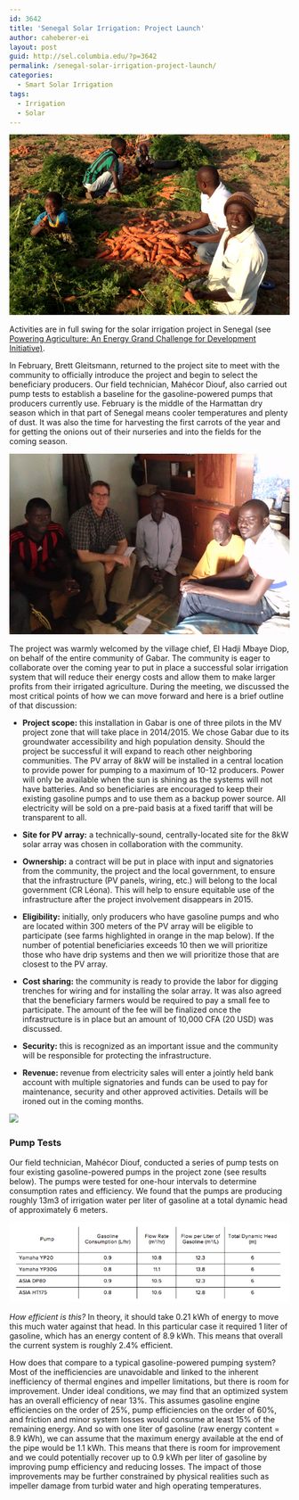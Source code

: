 ```yaml
---
id: 3642
title: 'Senegal Solar Irrigation: Project Launch'
author: caheberer-ei
layout: post
guid: http://sel.columbia.edu/?p=3642
permalink: /senegal-solar-irrigation-project-launch/
categories:
  - Smart Solar Irrigation
tags:
  - Irrigation
  - Solar
---
```

![farmersSenegal][1] 



Activities are in full swing for the solar irrigation project in Senegal (see <a href source="http://poweringag.org"> Powering Agriculture: An Energy Grand Challenge for Development Initiative)</a>.

In February, Brett Gleitsmann, returned to the project site to meet with the community to officially introduce the project and begin to select the beneficiary producers. Our field technician, Mahécor Diouf, also carried out pump tests to establish a baseline for the gasoline-powered pumps that producers currently use. February is the middle of the Harmattan dry season which in that part of Senegal means cooler temperatures and plenty of dust. It was also the time for harvesting the first carrots of the year and for getting the onions out of their nurseries and into the fields for the coming season.



![communitySenegal][2] 



The project was warmly welcomed by the village chief, El Hadji Mbaye Diop, on behalf of the entire community of Gabar. The community is eager to collaborate over the coming year to put in place a successful solar irrigation system that will reduce their energy costs and allow them to make larger profits from their irrigated agriculture. During the meeting, we discussed the most critical points of how we can move forward and here is a brief outline of that discussion:

  * **Project scope:** this installation in Gabar is one of three pilots in the MV project zone that will take place in 2014/2015. We chose Gabar due to its groundwater accessibility and high population density. Should the project be successful it will expand to reach other neighboring communities. The PV array of 8kW will be installed in a central location to provide power for pumping to a maximum of 10-12 producers. Power will only be available when the sun is shining as the systems will not have batteries. And so beneficiaries are encouraged to keep their existing gasoline pumps and to use them as a backup power source. All electricity will be sold on a pre-paid basis at a fixed tariff that will be transparent to all. 
  * **Site for PV array:** a technically-sound, centrally-located site for the 8kW solar array was chosen in collaboration with the community.</br> 

  * **Ownership:** a contract will be put in place with input and signatories from the community, the project and the local government, to ensure that the infrastructure (PV panels, wiring, etc.) will belong to the local government (CR Léona). This will help to ensure equitable use of the infrastructure after the project involvement disappears in 2015.</br> 

  * **Eligibility:** initially, only producers who have gasoline pumps and who are located within 300 meters of the PV array will be eligible to participate (see farms highlighted in orange in the map below). If the number of potential beneficiaries exceeds 10 then we will prioritize those who have drip systems and then we will prioritize those that are closest to the PV array.</br> 

  * **Cost sharing:** the community is ready to provide the labor for digging trenches for wiring and for installing the solar array. It was also agreed that the beneficiary farmers would be required to pay a small fee to participate. The amount of the fee will be finalized once the infrastructure is in place but an amount of 10,000 CFA (20 USD) was discussed.</br> 

  * **Security:** this is recognized as an important issue and the community will be responsible for protecting the infrastructure.</br> 

  * **Revenue:** revenue from electricity sales will enter a jointly held bank account with multiple signatories and funds can be used to pay for maintenance, security and other approved activities. Details will be ironed out in the coming months.</br> 

![][3] 

### Pump Tests

Our field technician, Mahécor Diouf, conducted a series of pump tests on four existing gasoline-powered pumps in the project zone (see results below). The pumps were tested for one-hour intervals to determine consumption rates and efficiency. We found that the pumps are producing roughly 13m3 of irrigation water per liter of gasoline at a total dynamic head of approximately 6 meters.



![pumpTestChart][4] 



*How efficient is this?* In theory, it should take 0.21 kWh of energy to move this much water against that head. In this particular case it required 1 liter of gasoline, which has an energy content of 8.9 kWh. This means that overall the current system is roughly 2.4% efficient.

How does that compare to a typical gasoline-powered pumping system? Most of the inefficiencies are unavoidable and linked to the inherent inefficiency of thermal engines and impeller limitations, but there is room for improvement. Under ideal conditions, we may find that an optimized system has an overall efficiency of near 13%. This assumes gasoline engine efficiencies on the order of 25%, pump efficiencies on the order of 60%, and friction and minor system losses would consume at least 15% of the remaining energy. And so with one liter of gasoline (raw energy content = 8.9 kWh), we can assume that the maximum energy available at the end of the pipe would be 1.1 kWh. This means that there is room for improvement and we could potentially recover up to 0.9 kWh per liter of gasoline by improving pump efficiency and reducing losses. The impact of those improvements may be further constrained by physical realities such as impeller damage from turbid water and high operating temperatures.

 [1]: /assets/uploads/blog/2014/04/farmersSenegal.jpg
 [2]: /assets/uploads/blog/2014/04/communitySenegal.jpg
 [3]: /assets/uploads/blog/2014/04/SenegalPump.jpg
 [4]: /assets/uploads/blog/2014/04/pumpTestChart.png